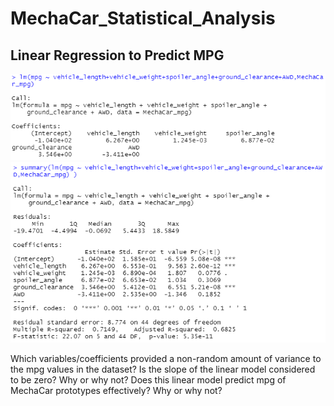 # MechaCar_Statistical_Analysis

## Linear Regression to Predict MPG

![Alt Text](https://github.com/lyanneagger/MechaCar_Statistical_Analysis/blob/main/Resources/1_linear_regression.png)</br>
![Alt Text](https://github.com/lyanneagger/MechaCar_Statistical_Analysis/blob/main/Resources/1_summary_linear_regression.png)</br>

Which variables/coefficients provided a non-random amount of variance to the mpg values in the dataset?
Is the slope of the linear model considered to be zero? Why or why not?
Does this linear model predict mpg of MechaCar prototypes effectively? Why or why not?

